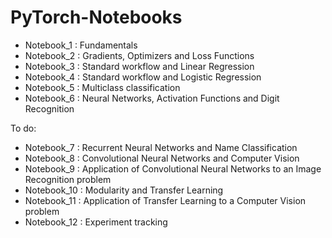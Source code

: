 # PyTorch-Notebooks

- Notebook_1 : Fundamentals
- Notebook_2 : Gradients, Optimizers and Loss Functions
- Notebook_3 : Standard workflow and Linear Regression
- Notebook_4 : Standard workflow and Logistic Regression
- Notebook_5 : Multiclass classification
- Notebook_6 : Neural Networks, Activation Functions and Digit Recognition

To do:
- Notebook_7 : Recurrent Neural Networks and Name Classification
- Notebook_8 : Convolutional Neural Networks and Computer Vision 
- Notebook_9 : Application of Convolutional Neural Networks to an Image Recognition problem 
- Notebook_10 : Modularity and Transfer Learning 
- Notebook_11 : Application of Transfer Learning to a Computer Vision problem 
- Notebook_12 : Experiment tracking
